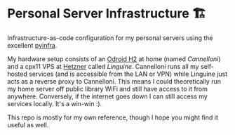 # Personal Server Infrastructure 🏗️

Infrastructure-as-code configuration for my personal servers using the excellent
[pyinfra](https://pyinfra.com/). 

My hardware setup consists of an [Odroid H2](https://www.odroid.co.uk/ODroid-H2)
at home (named *Cannelloni*) and a cpx11 VPS at
[Hetzner](https://www.hetzner.com/) called *Linguine*. Cannelloni runs all my
self-hosted services (and is accessible from the LAN or VPN) while Linguine just
acts as a reverse proxy to Cannelloni. This means I could theoretically run my
home server off public library WiFi and still have access to it from anywhere.
Conversely, if the internet goes down I can still access my services
locally. It's a win-win :).

This repo is mostly for my own reference, though I hope you might find it useful
as well.
